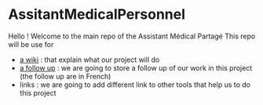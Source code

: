 # AssitantMedicalPersonnel

Hello ! Welcome to the main repo of the Assistant Médical Partagé
This repo will be use for 
- [a wiki](https://github.com/AMP-Organisation/AssitantMedicalPersonnel/wiki/Accueil) : that explain what our project will do
- [a follow up](https://github.com/AMP-Organisation/AssitantMedicalPersonnel/blob/main/Suivi.md) : we are going to store a follow up of our work in this project (the follow up are in French)
- links : we are going to add different link to other tools that help us to do this project 
